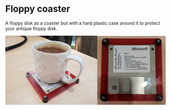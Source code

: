 Floppy coaster
==============

A floppy disk as a coaster but with a hard plastic case around it to protect your antique floppy disk.

<img width="57.25%" src="using the coaster.jpg"/><img width="42.75%" src="top view.jpg"/>
